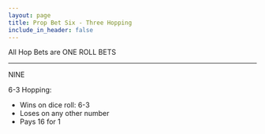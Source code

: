 ```yaml
---
layout: page
title: Prop Bet Six - Three Hopping
include_in_header: false
---
```

All Hop Bets are ONE ROLL BETS

---
NINE

6-3 Hopping:

- Wins on dice roll: 6-3
- Loses on any other number
- Pays 16 for 1